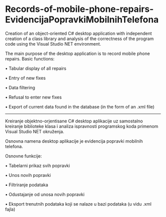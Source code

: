# Records-of-mobile-phone-repairs-EvidencijaPopravkiMobilnihTelefona

Creation of an object-oriented C# desktop application with independent creation of a class library and analysis of the correctness of the program code using the Visual Studio NET environment.

The main purpose of the desktop application is to record mobile phone repairs.
Basic functions:

• Tabular display of all repairs

• Entry of new fixes

• Data filtering

• Refusal to enter new fixes

• Export of current data found in the database (in the form of an .xml file)

-----------------------------------------------------------------------------------------------------------------------------------------------------------------------------------------------
Kreiranje objektno-orjentisane C# desktop aplikacije uz samostalno kreiranje biblioteke klasa i analiza ispravnosti programskog koda primenom Visual Studio NET okruženja.

Osnovna namena desktop aplikacije je evidencija popravki mobilnih telefona.

Osnovne funkcije:

•	Tabelarni prikaz svih popravki

•	Unos novih popravki

•	Filtriranje podataka

•	Odustajanje od unosa novih popravki

•	Eksport trenutnih podataka koji se nalaze u bazi podataka (u vidu .xml fajla)
